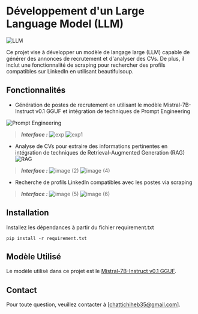 # Développement d'un Large Language Model (LLM)
![LLM](https://github.com/user-attachments/assets/b675ad40-9ccc-4b87-8630-4e2f337cea75)


Ce projet vise à développer un modèle de langage large (LLM) capable de générer des annonces de recrutement et d'analyser des CVs. De plus, il inclut une fonctionnalité de scraping pour rechercher des profils compatibles sur LinkedIn en utilisant beautifulsoup.

## Fonctionnalités

- Génération de postes de recrutement en utilisant le modèle Mistral-7B-Instruct v0.1 GGUF et intégration de techniques de Prompt Engineering

![Prompt Engineering](https://github.com/user-attachments/assets/faf8be23-d9f1-4629-9f11-8b0531a2b08b)
> ***Interface :*** 
![exp](https://github.com/user-attachments/assets/06ede6ae-49c5-4c11-9824-928ed8d28fd3)
![exp1](https://github.com/user-attachments/assets/4d494459-8d27-4882-803a-cddd5c9ff337)

- Analyse de CVs pour extraire des informations pertinentes en intégration de techniques de Retrieval-Augmented Generation (RAG)
![RAG](https://github.com/user-attachments/assets/5e4bfc84-9b94-42cf-bdf8-66b27a7347ab)
> ***Interface :*** 
![image (2)](https://github.com/user-attachments/assets/fd821588-148e-4856-9a29-213a3bb7d0d2)
![image (4)](https://github.com/user-attachments/assets/60771950-939e-47b7-97a8-c26dfd58f226)
- Recherche de profils LinkedIn compatibles avec les postes via scraping
> ***Interface :*** 
![image (5)](https://github.com/user-attachments/assets/0694b872-4cd9-4226-98ca-772a7a4fc21a)
![image (6)](https://github.com/user-attachments/assets/5a85a318-1296-4e2b-a6cd-13979679acd2)
## Installation

Installez les dépendances à partir du fichier requirement.txt 

 
    pip install -r requirement.txt
   

## Modèle Utilisé

Le modèle utilisé dans ce projet est le [Mistral-7B-Instruct v0.1 GGUF](https://huggingface.co/TheBloke/Mistral-7B-Instruct-v0.1-GGUF/blob/main/mistral-7b-instruct-v0.1.Q5_K_M.gguf).

## Contact
Pour toute question, veuillez contacter  à [chattichiheb35@gmail.com].




